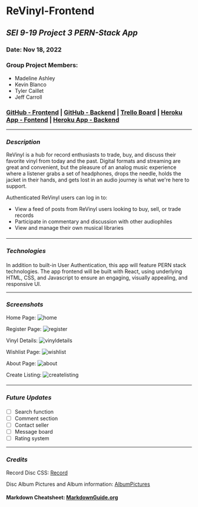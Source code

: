 # ReVinyl-Frontend

## *SEI 9-19 Project 3 PERN-Stack App*




### Date: Nov 18, 2022

### Group Project Members:

- Madeline Ashley
- Kevin Blanco
- Tyler Caillet
- Jeff Carroll


### [GitHub - Frontend](https://github.com/mashbash2150/ReVinyl-Frontend) | [GitHub - Backend](https://github.com/mashbash2150/ReVinyl-Backend) | [Trello Board](https://trello.com/b/o27tjY0w/revinyl)  | [Heroku App - Fontend](https://revinyl-frontend.herokuapp.com/) | [Heroku App - Backend](https://dashboard.heroku.com/apps/revinyl-backend) 


---

### **_Description_**

ReVinyl is a hub for record enthusiasts to trade, buy, and discuss their favorite vinyl from today and the past. 
Digital formats and streaming are great and convenient, but the pleasure of an analog music experience where a listener grabs a set of headphones, drops the needle, holds the jacket in their hands, and gets lost in an audio journey is what we're here to support.   

Authenticated ReVinyl users can log in to: 
- View a feed of posts from ReVinyl users looking to buy, sell, or trade records 
- Participate in commentary and discussion with other audiophiles
- View and manage their own musical libraries



#### 

---

### **_Technologies_**

#### 

In addition to built-in User Authentication, this app will feature PERN stack technologies. 
The app frontend will be built with React, using underlying HTML, CSS, and Javascript to ensure an engaging, visually appealing, and responsive UI. 





---

### **_Screenshots_**
Home Page: 
![home](./screenshots/Homepage.png)

Register Page:
![register](./screenshots/Registerpage.png)

Vinyl Details:
![vinyldetails](./screenshots/Vinyldetails.png)

Wishlist Page:
![wishlist](./screenshots/Wishlistpage.png)

About Page:
![about](./screenshots/Aboutpage.png)

Create Listing:
![createlisting](./screenshots/CreateListingpage.png)

#### 

---

### **_Future Updates_**

####

- [ ] Search function
- [ ] Comment section
- [ ] Contact seller
- [ ] Message board
- [ ] Rating system

---

### **_Credits_**
Record Disc CSS: [Record](https://codepen.io/thebabydino/pen/kNqgKO)

Disc Album Pictures and Album information: [AlbumPictures](https://www.discogs.com/)


#### 

#### Markdown Cheatsheet: [MarkdownGuide.org](https://www.markdownguide.org/cheat-sheet/)


